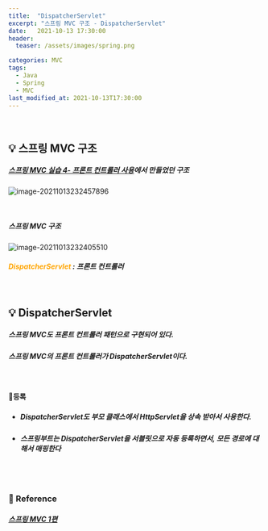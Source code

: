 ```yaml
---
title:  "DispatcherServlet"
excerpt: "스프링 MVC 구조 - DispatcherServlet"
date:   2021-10-13 17:30:00 
header:
  teaser: /assets/images/spring.png

categories: MVC
tags:
  - Java
  - Spring
  - MVC
last_modified_at: 2021-10-13T17:30:00
---
```


<br/>

## 💡 스프링 MVC 구조

##### [스프링 MVC 실습 4- 프론트 컨트롤러 사용](https://shindonghun1.github.io/mvc/%EC%8A%A4%ED%94%84%EB%A7%81-MVC-%EC%8B%A4%EC%8A%B5-4/)에서 만들었던 구조

![image-20211013232457896](https://raw.githubusercontent.com/ShinDongHun1/image_repo/main/img/image-20211013232457896.png)

<br/>

##### 스프링 MVC 구조

![image-20211013232405510](https://raw.githubusercontent.com/ShinDongHun1/image_repo/main/img/image-20211013232405510.png)

##### <span style="color:orange">DispatcherServlet</span> : 프론트 컨트롤러

<br/>

## 💡 DispatcherServlet

##### 스프링 MVC도 프론트 컨트롤러 패턴으로 구현되어 있다.

##### 스프링 MVC의 프론트 컨트롤러가 DispatcherServlet이다.

<br/>

#### 🔎등록

- ##### DispatcherServlet도 부모 클래스에서 HttpServlet을 상속 받아서 사용한다.
- ##### 스프링부트는 DispatcherServlet을 서블릿으로 자동 등록하면서, **모든 경로**에 대해서 매핑한다

<script src="https://gist.github.com/ShinDongHun1/e794ee8c48999af2e59b5da5dd5dea90.js"></script>

<br/>

<br/>

### 📔 Reference

##### [스프링 MVC 1편](https://www.inflearn.com/course/%EC%8A%A4%ED%94%84%EB%A7%81-mvc-1/dashboard)


